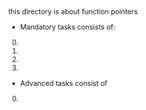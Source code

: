 this directory is about function pointers

* Mandatory tasks consists of:
0.
1. 
2. 
3. 

* Advanced tasks consist of
0. 
